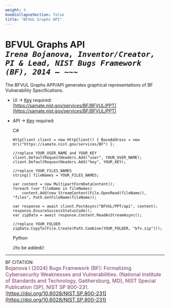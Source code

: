 ```yaml
---
weight: 4
bookCollapseSection: false
title: "BFVUL Graphs API"
---
```


<!-- Google tag (gtag.js) -->
<script async src="https://www.googletagmanager.com/gtag/js?id=G-PJ364XPP9F"></script>
<script>
  window.dataLayer = window.dataLayer || [];
  function gtag(){dataLayer.push(arguments);}
  gtag('js', new Date());

  gtag('config', 'G-PJ364XPP9F');
</script>

# BFVUL Graphs API <br/> _`Irena Bojanova, Inventor/Creator, PI & Lead, NIST Bugs Framework (BF), 2014 – ~~~`_

The BFVUL Graphs APP/API generates graphical representations of BF Vulnerability Specifications.

- UI &rarr; [Key](https://forms.gle/SRZyva5Vn1i4dQQ2A) required:<br/>
  [https://samate.nist.gov/services/BF/BFVUL/PPT](https://samate.nist.gov/services/BF/BFVUL/PPT)

- API &rarr; [Key](https://forms.gle/SRZyva5Vn1i4dQQ2A) required: <br/>
        
  C#
        
      HttpClient client = new HttpClient() { BaseAddress = new Uri("https://samate.nist.gov/services/BF") };

      //replace YOUR_USER_NAME and YOUR_KEY
      client.DefaultRequestHeaders.Add("user", YOUR_USER_NAME);
      client.DefaultRequestHeaders.Add("key", YOUR_KEY);

      //replace YOUR_FILES_NAMES
      string[] fileNames = YOUR_FILES_NAMES;

      var content = new MultipartFormDataContent();
      foreach (var fileName in fileNames)
          content.Add(new StreamContent(File.OpenRead(fileName)), "files", Path.GetFileName(fileName));

      var response = await client.PostAsync("BFVUL/PPT/api", content);
      response.EnsureSuccessStatusCode();
      var zipData = await response.Content.ReadAsStreamAsync();
      
      //replace YOUR_FOLDER
      zipData.CopyTo(File.Create(Path.Combine(YOUR_FOLDER, "bfv.zip")));

  Python
      
    //to be added//
_________________________________

BF CITATION: <br/>
<l style="font-size: 16px; color: #7D3368"> Bojanova I (2024) Bugs Framework (BF): Formalizing Cybersecurity Weaknesses and Vulnerabilities. (National Institute of Standards and Technology, Gaithersburg, MD), NIST Special Publication (SP), NIST SP 800-231. [https://doi.org/10.6028/NIST.SP.800-231](https://doi.org/10.6028/NIST.SP.800-231)</l>  <br/>